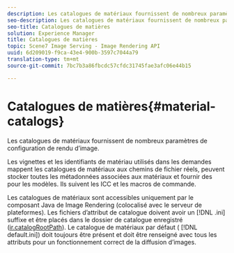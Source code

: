 ```yaml
---
description: Les catalogues de matériaux fournissent de nombreux paramètres de configuration de rendu d’image.
seo-description: Les catalogues de matériaux fournissent de nombreux paramètres de configuration de rendu d’image.
seo-title: Catalogues de matières
solution: Experience Manager
title: Catalogues de matières
topic: Scene7 Image Serving - Image Rendering API
uuid: 6d209019-f9ca-43e4-900b-3597c7044a79
translation-type: tm+mt
source-git-commit: 7bc7b3a86fbcdc57cfdc31745fae3afc06e44b15

---
```



# Catalogues de matières{#material-catalogs}

Les catalogues de matériaux fournissent de nombreux paramètres de configuration de rendu d’image.

Les vignettes et les identifiants de matériau utilisés dans les demandes mappent les catalogues de matériaux aux chemins de fichier réels, peuvent stocker toutes les métadonnées associées aux matériaux et fournir des  pour les modèles. Ils suivent les  ICC et les macros de commande.

Les catalogues de matériaux sont accessibles uniquement par le composant Java de Image Rendering (colocalisé avec le serveur de plateformes). Les fichiers d’attribut de catalogue doivent avoir un [!DNL .ini] suffixe et être placés dans le dossier de catalogue enregistré ([ir.catalogRootPath](../../../../../../ir-api/server-admin/image-rendering-api-ref/c-ir-server-administration/c-ir-configuration-settings-reference/c-ir-catalog-folder.md#concept-1c1d308112054bb99e3895c3fb8ca5f7)). Le catalogue de matériaux par défaut ( [!DNL default.ini]) doit toujours être présent et doit être renseigné avec tous les attributs pour un fonctionnement correct de la diffusion d’images.
